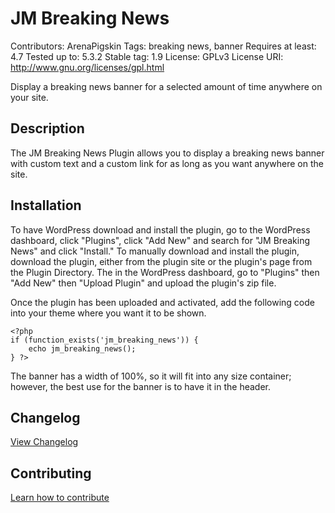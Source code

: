 # JM Breaking News
Contributors: ArenaPigskin
Tags: breaking news, banner
Requires at least: 4.7
Tested up to: 5.3.2
Stable tag: 1.9
License: GPLv3
License URI: http://www.gnu.org/licenses/gpl.html

Display a breaking news banner for a selected amount of time anywhere on your site.

## Description
The JM Breaking News Plugin allows you to display a breaking news banner with custom text and a custom link for as long as you want anywhere on the site.

## Installation

To have WordPress download and install the plugin, go to the WordPress dashboard, click "Plugins", click "Add New" and search for "JM Breaking News" and click "Install." To manually download and install the plugin, download the plugin, either from the plugin site or the plugin's page from the Plugin Directory. The in the WordPress dashboard, go to "Plugins" then "Add New" then "Upload Plugin" and upload the plugin's zip file.

Once the plugin has been uploaded and activated, add the following code into your theme where you want it to be shown.
```
<?php
if (function_exists('jm_breaking_news')) {
	echo jm_breaking_news();
} ?>
```

The banner has a width of 100%, so it will fit into any size container; however, the best use for the banner is to have it in the header.

## Changelog
[View Changelog](CHANGELOG.md)

## Contributing
[Learn how to contribute](CONTRIBUTING.md)